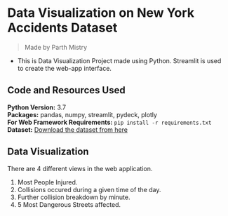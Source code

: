 # Data Visualization on  New York Accidents Dataset
> Made by Parth Mistry

* This is Data Visualization Project made using Python. Streamlit is used to create the web-app interface.

## Code and Resources Used 
**Python Version:** 3.7  
**Packages:** pandas, numpy, streamlit, pydeck, plotly  
**For Web Framework Requirements:**  ```pip install -r requirements.txt```   
**Dataset:** [Download the dataset from here](https://www.kaggle.com/new-york-city/nypd-motor-vehicle-collisions "NYPD Motor Vehicle Collisions")

## Data Visualization
There are 4 different views in the web application.
1.  Most People Injured.
2.  Collisions occured during a given time of the day.
3.  Further collision breakdown by minute.
4.  5 Most Dangerous Streets affected.

